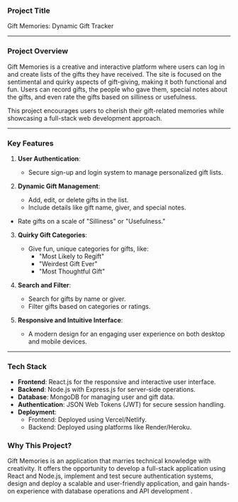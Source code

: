 ###  **Project Title** 

 Gift Memories: Dynamic Gift Tracker

--- 
###  **Project Overview**
Gift Memories is a creative and interactive platform where users can log in and create lists of the gifts they have received. The site is focused on the sentimental and quirky aspects of gift-giving, making it both functional and fun. Users can record gifts, the people who gave them, special notes about the gifts, and even rate the gifts based on silliness or usefulness.

This project encourages users to cherish their gift-related memories while showcasing a full-stack web development approach.

---

### **Key Features**  

1. **User Authentication**:  
   - Secure sign-up and login system to manage personalized gift lists.

2. **Dynamic Gift Management**:  
   - Add, edit, or delete gifts in the list.  
   - Include details like gift name, giver, and special notes.
- Rate gifts on a scale of "Silliness" or "Usefulness."

3. **Quirky Gift Categories**: 
   - Give fun, unique categories for gifts, like: 
     - "Most Likely to Regift"
     - "Weirdest Gift Ever"
     - "Most Thoughtful Gift"

4. **Search and Filter**:  
   - Search for gifts by name or giver.  
   - Filter gifts based on categories or ratings.  

5. **Responsive and Intuitive Interface**:  
   - A modern design for an engaging user experience on both desktop and mobile devices.  

---

### **Tech Stack**

- **Frontend**: React.js for the responsive and interactive user interface.  
- **Backend**: Node.js with Express.js for server-side operations.  
- **Database**: MongoDB for managing user and gift data.  
- **Authentication**: JSON Web Tokens (JWT) for secure session handling.  
- **Deployment**:  
  - Frontend: Deployed using Vercel/Netlify.  
  - Backend: Deployed using platforms like Render/Heroku.

### Why This Project? 

Gift Memories is an application that marries technical knowledge with creativity. It offers the opportunity to develop a full-stack application using React and Node.js, implement and test secure authentication systems, design and deploy a scalable and user-friendly application, and gain hands-on experience with database operations and API development .

